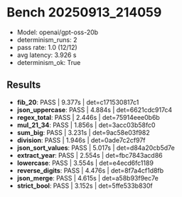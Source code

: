 # Bench 20250913_214059
- Model: openai/gpt-oss-20b
- determinism_runs: 2
- pass rate: 1.0 (12/12)
- avg latency: 3.926 s
- determinism_ok: True

## Results
- **fib_20**: PASS | 9.377s | det=c171530817c1
- **json_uppercase**: PASS | 4.884s | det=6621cdc917c4
- **regex_total**: PASS | 2.446s | det=75914eee0b6b
- **mul_21_34**: PASS | 1.856s | det=3acc03b58fc0
- **sum_big**: PASS | 3.231s | det=9ac58e03f982
- **division**: PASS | 1.946s | det=0ade7c2cf97f
- **json_sort_values**: PASS | 5.017s | det=d84a20cb5d7e
- **extract_year**: PASS | 2.554s | det=fbc7843acd86
- **lowercase**: PASS | 3.554s | det=e4ecd6fc1189
- **reverse_digits**: PASS | 4.476s | det=8f7a4cf1d8fb
- **json_merge**: PASS | 4.615s | det=a58b93f9ec7e
- **strict_bool**: PASS | 3.152s | det=5ffe533b830f